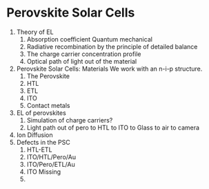 # Perovskite Solar Cells

1. Theory of EL
	1. Absorption coefficient Quantum mechanical
	2. Radiative recombination by the principle of detailed balance
	3. The charge carrier concentration profile
	4. Optical path of light out of the material
2. Perovskite Solar Cells: Materials
	We work with an n-i-p structure.
	1. The Perovskite
	2. HTL
	3. ETL
	4. ITO
	5. Contact metals
3. EL of perovskites
	1. Simulation of charge carriers?
	2. Light path out of pero to HTL to ITO to Glass to air to camera
4. Ion Diffusion
5. Defects in the PSC
	1. HTL-ETL
	2. ITO/HTL/Pero/Au
	3. ITO/Pero/ETL/Au
	4. ITO Missing
	5. 
	